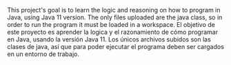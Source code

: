 This project's goal is to learn the logic and reasoning on how to program in Java, using Java 11 version.
The only files uploaded are the java class, so in order to run the program it must be loaded in a workspace.
El objetivo de este proyecto es aprender la logica y el razonamiento de cómo programar en Java, usando la versión Java 11.
Los únicos archivos subidos son las clases de java, así que para poder ejecutar el programa deben ser cargados en un entorno de trabajo.



